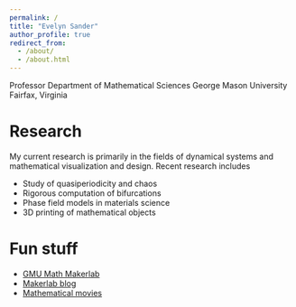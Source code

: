 ```yaml
---
permalink: /
title: "Evelyn Sander"
author_profile: true
redirect_from: 
  - /about/
  - /about.html
---
```


Professor
Department of Mathematical Sciences
George Mason University
Fairfax, Virginia



Research
======
My current research is primarily in the fields of dynamical systems and mathematical visualization and design. Recent research includes

- Study of quasiperiodicity and chaos
- Rigorous computation of bifurcations
- Phase field models in materials science
- 3D printing of mathematical objects

Fun stuff 
======

- [GMU Math Makerlab](makerlab/)
- [Makerlab blog](http://gmumathmaker.blogspot.com)
- [Mathematical movies](movie/)